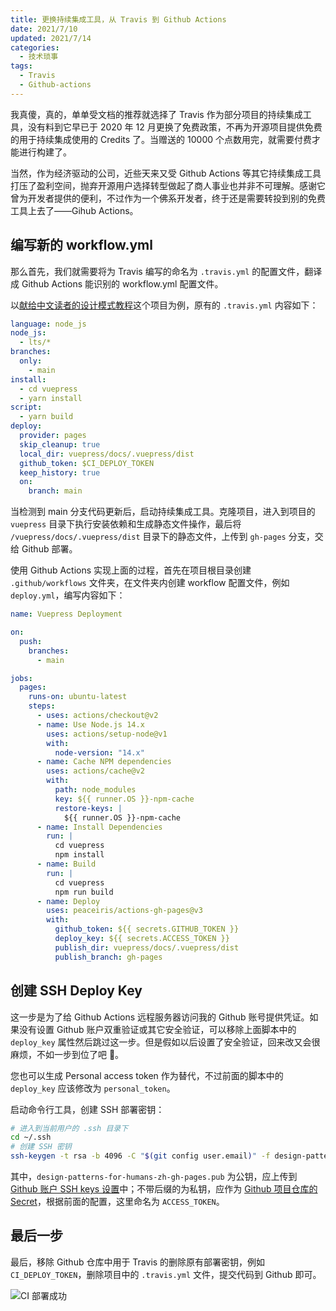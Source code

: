 ```yaml
---
title: 更换持续集成工具，从 Travis 到 Github Actions
date: 2021/7/10
updated: 2021/7/14
categories:
  - 技术琐事
tags:
  - Travis
  - Github-actions
---
```


我真傻，真的，单单受文档的推荐就选择了 Travis 作为部分项目的持续集成工具，没有料到它早已于 2020 年 12 月更换了免费政策，不再为开源项目提供免费的用于持续集成使用的 Credits 了。当赠送的 10000 个点数用完，就需要付费才能进行构建了。

当然，作为经济驱动的公司，近些天来又受 Github Actions 等其它持续集成工具打压了盈利空间，抛弃开源用户选择转型做起了商人事业也并非不可理解。感谢它曾为开发者提供的便利，不过作为一个佛系开发者，终于还是需要转投到别的免费工具上去了——Gihub Actions。

## 编写新的 workflow.yml

那么首先，我们就需要将为 Travis 编写的命名为 `.travis.yml` 的配置文件，翻译成 Github Actions 能识别的 workflow.yml 配置文件。

以[献给中文读者的设计模式教程](https://github.com/LolipopJ/design-patterns-for-humans-zh)这个项目为例，原有的 `.travis.yml` 内容如下：

```yml
language: node_js
node_js:
  - lts/*
branches:
  only:
    - main
install:
  - cd vuepress
  - yarn install
script:
  - yarn build
deploy:
  provider: pages
  skip_cleanup: true
  local_dir: vuepress/docs/.vuepress/dist
  github_token: $CI_DEPLOY_TOKEN
  keep_history: true
  on:
    branch: main
```

当检测到 main 分支代码更新后，启动持续集成工具。克隆项目，进入到项目的 `vuepress` 目录下执行安装依赖和生成静态文件操作，最后将 `/vuepress/docs/.vuepress/dist` 目录下的静态文件，上传到 `gh-pages` 分支，交给 Github 部署。

使用 Github Actions 实现上面的过程，首先在项目根目录创建 `.github/workflows` 文件夹，在文件夹内创建 workflow 配置文件，例如 `deploy.yml`，编写内容如下：

```yml
name: Vuepress Deployment

on:
  push:
    branches:
      - main

jobs:
  pages:
    runs-on: ubuntu-latest
    steps:
      - uses: actions/checkout@v2
      - name: Use Node.js 14.x
        uses: actions/setup-node@v1
        with:
          node-version: "14.x"
      - name: Cache NPM dependencies
        uses: actions/cache@v2
        with:
          path: node_modules
          key: ${{ runner.OS }}-npm-cache
          restore-keys: |
            ${{ runner.OS }}-npm-cache
      - name: Install Dependencies
        run: |
          cd vuepress
          npm install
      - name: Build
        run: |
          cd vuepress
          npm run build
      - name: Deploy
        uses: peaceiris/actions-gh-pages@v3
        with:
          github_token: ${{ secrets.GITHUB_TOKEN }}
          deploy_key: ${{ secrets.ACCESS_TOKEN }}
          publish_dir: vuepress/docs/.vuepress/dist
          publish_branch: gh-pages
```

## 创建 SSH Deploy Key

这一步是为了给 Github Actions 远程服务器访问我的 Github 账号提供凭证。如果没有设置 Github 账户双重验证或其它安全验证，可以移除上面脚本中的 `deploy_key` 属性然后跳过这一步。但是假如以后设置了安全验证，回来改又会很麻烦，不如一步到位了吧 🤗。

您也可以生成 Personal access token 作为替代，不过前面的脚本中的 `deploy_key` 应该修改为 `personal_token`。

启动命令行工具，创建 SSH 部署密钥：

```bash
# 进入到当前用户的 .ssh 目录下
cd ~/.ssh
# 创建 SSH 密钥
ssh-keygen -t rsa -b 4096 -C "$(git config user.email)" -f design-patterns-for-humans-zh-gh-pages
```

其中，`design-patterns-for-humans-zh-gh-pages.pub` 为公钥，应上传到 [Github 账户 SSH keys 设置](https://github.com/settings/keys)中；不带后缀的为私钥，应作为 [Github 项目仓库的 Secret](https://github.com/LolipopJ/design-patterns-for-humans-zh/settings/secrets/actions)，根据前面的配置，这里命名为 `ACCESS_TOKEN`。

## 最后一步

最后，移除 Github 仓库中用于 Travis 的删除原有部署密钥，例如 `CI_DEPLOY_TOKEN`，删除项目中的 `.travis.yml` 文件，提交代码到 Github 即可。

![CI 部署成功](https://cdn.jsdelivr.net/gh/lolipopj/LolipopJ.github.io/20210709/switch-travis-to-github-workflow/deploy-finished.png)
